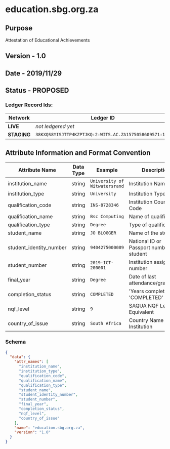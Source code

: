 # education.sbg.org.za

## Purpose

Attestation of Educational Achievements

## Version - 1.0

## Date - 2019/11/29

## Status - **PROPOSED**

### Ledger Record Ids:

| Network     | Ledger ID                                              |
|-------------|--------------------------------------------------------|
| **LIVE**    | _not ledgered yet_                                     |
| **STAGING** | `38KXQS8YISJTTP4KZPTJKQ:2:WITS.AC.ZA1575058609571:1.0` |

## Attribute Information and Format Convention

| Attribute Name          | Data Type | Example                       | Description                               |
|-------------------------|-----------|-------------------------------|-------------------------------------------|
| institution_name        | string    | `University of Witwatersrand` | Institution Name                          |
| institution_type        | string    | `University`                  | Institution Type                          |
| qualification_code      | string    | `INS-8728346`                 | Institution Course Code                   |
| qualification_name      | string    | `Bsc Computing`               | Name of qualification                     |
| qualification_type      | string    | `Degree`                      | Type of qualification                     |
| student_name            | string    | `JO BLOGGER`                  | Name of the student                       |
| student_identity_number | string    | `9404275000089`               | National ID or Passport number of student |
| student_number          | string    | `2019-ICT-200001`             | Institution assigned number               |
| final_year              | string    | `Degree`                      | Date of last attendance/graduation        |
| completion_status       | string    | `COMPLETED`                   | 'Years completed', 'COMPLETED'            |
| nqf_level               | string    | `9`                           | SAQUA NQF Level or Equivalent             |
| country_of_issue        | string    | `South Africa`                | Country Name of Institution               |

### Schema

```json
{
  "data": {
    "attr_names": [
      "institution_name",
      "institution_type",
      "qualification_code",
      "qualification_name",
      "qualification_type",
      "student_name",
      "student_identity_number",
      "student_number",
      "final_year",
      "completion_status",
      "nqf_level",
      "country_of_issue"
    ],
    "name": "education.sbg.org.za",
    "version": "1.0"
  }
}
```
